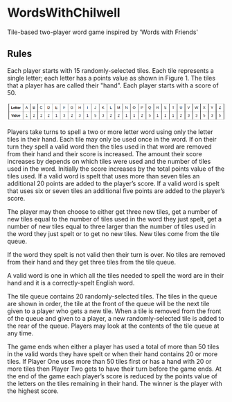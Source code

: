 # WordsWithChilwell
Tile-based two-player word game inspired by 'Words with Friends'

## Rules
Each player starts with 15 randomly-selected tiles. Each
tile represents a single letter; each letter has a points value as shown in Figure 1. The tiles that a
player has are called their "hand". Each player starts with a score of 50.

![Alt text](/tile_points.png?raw=true "Values of each tile")

Players take turns to spell a two or more letter word using only the letter tiles in their hand. Each tile
may only be used once in the word. If on their turn they spell a valid word then the tiles used in that
word are removed from their hand and their score is increased. The amount their score increases by
depends on which tiles were used and the number of tiles used in the word. Initially the score
increases by the total points value of the tiles used. If a valid word is spelt that uses more than seven
tiles an additional 20 points are added to the player’s score. If a valid word is spelt that uses six or
seven tiles an additional five points are added to the player’s score.

The player may then choose to either get three new tiles, get a number of new tiles equal to the
number of tiles used in the word they just spelt, get a number of new tiles equal to three larger than
the number of tiles used in the word they just spelt or to get no new tiles. New tiles come from the
tile queue.

If the word they spelt is not valid then their turn is over. No tiles are removed from their hand and
they get three tiles from the tile queue.

A valid word is one in which all the tiles needed to spell the word are in their hand and it is a
correctly-spelt English word.

The tile queue contains 20 randomly-selected tiles. The tiles in the queue are shown in order, the tile
at the front of the queue will be the next tile given to a player who gets a new tile. When a tile is
removed from the front of the queue and given to a player, a new randomly-selected tile is added to
the rear of the queue. Players may look at the contents of the tile queue at any time.

The game ends when either a player has used a total of more than 50 tiles in the valid words they
have spelt or when their hand contains 20 or more tiles. If Player One uses more than 50 tiles first or
has a hand with 20 or more tiles then Player Two gets to have their turn before the game ends. At the
end of the game each player’s score is reduced by the points value of the letters on the tiles
remaining in their hand. The winner is the player with the highest score.
